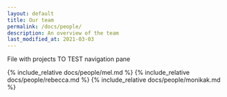 ```yaml
---
layout: default
title: Our team
permalink: /docs/people/
description: An overview of the team
last_modified_at: 2021-03-03
---
```



File with projects
TO TEST navigation pane

{% include_relative docs/people/mel.md %}
{% include_relative docs/people/rebecca.md %}
{% include_relative docs/people/monikak.md %}


